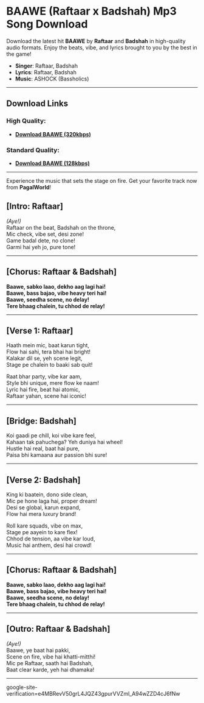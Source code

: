 # **BAAWE (Raftaar x Badshah) Mp3 Song Download**  

Download the latest hit **BAAWE** by **Raftaar** and **Badshah** in high-quality audio formats. Enjoy the beats, vibe, and lyrics brought to you by the best in the game!  

- **Singer**: Raftaar, Badshah  
- **Lyrics**: Raftaar, Badshah  
- **Music**: ASHOCK (Bassholics)  

---

## **Download Links**  

### High Quality:  
- **[Download BAAWE (320kbps)]([https://example.com/BAAWE-320kbps](https://pagalworld.com.in/baawe-badshah-x-raftaar-raftaar-badshah-mp3-song-download.html))**  

### Standard Quality:  
- **[Download BAAWE (128kbps)]([https://example.com/BAAWE-128kbps](https://pagalworld.com.in/baawe-badshah-x-raftaar-raftaar-badshah-mp3-song-download.html))**  

---

Experience the music that sets the stage on fire. Get your favorite track now from **PagalWorld**!  


## **[Intro: Raftaar]**  
*(Aye!)*  
Raftaar on the beat, Badshah on the throne,  
Mic check, vibe set, desi zone!  
Game badal dete, no clone!  
Garmi hai yeh jo, pure tone!  

---

## **[Chorus: Raftaar & Badshah]**  
**Baawe, sabko laao, dekho aag lagi hai!**  
**Baawe, bass bajao, vibe heavy teri hai!**  
**Baawe, seedha scene, no delay!**  
**Tere bhaag chalein, tu chhod de relay!**  

---

## **[Verse 1: Raftaar]**  
Haath mein mic, baat karun tight,  
Flow hai sahi, tera bhai hai bright!  
Kalakar dil se, yeh scene legit,  
Stage pe chalein to baaki sab quit!  

Raat bhar party, vibe kar aam,  
Style bhi unique, mere flow ke naam!  
Lyric hai fire, beat hai atomic,  
Raftaar yahan, scene hai iconic!  

---

## **[Bridge: Badshah]**  
Koi gaadi pe chill, koi vibe kare feel,  
Kahaan tak pahuchega? Yeh duniya hai wheel!  
Hustle hai real, baat hai pure,  
Paisa bhi kamaana aur passion bhi sure!  

---

## **[Verse 2: Badshah]**  
King ki baatein, dono side clean,  
Mic pe hone laga hai, proper dream!  
Desi se global, karun expand,  
Flow hai mera luxury brand!  

Roll kare squads, vibe on max,  
Stage pe aayein to kare flex!  
Chhod de tension, aa vibe kar loud,  
Music hai anthem, desi hai crowd!  

---

## **[Chorus: Raftaar & Badshah]**  
**Baawe, sabko laao, dekho aag lagi hai!**  
**Baawe, bass bajao, vibe heavy teri hai!**  
**Baawe, seedha scene, no delay!**  
**Tere bhaag chalein, tu chhod de relay!**  

---

## **[Outro: Raftaar & Badshah]**  
*(Aye!)*  
Baawe, ye baat hai pakki,  
Scene on fire, vibe hai khatti-mitthi!  
Mic pe Raftaar, saath hai Badshah,  
Baat clear karde, yeh hai dhamaka!

---
google-site-verification=e4MBRevV50grL4JQZ43gpurVVZml_A94wZZD4cJ6fNw
